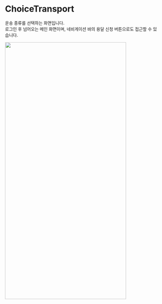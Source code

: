 # ChoiceTransport

운송 종류를 선택하는 화면입니다.<br/>
로그인 후 넘어오는 메인 화면이며, 네비게이션 바의 용달 신청 버튼으로도 접근할 수 있습니다.

<img width="400" height="848" src="https://github.com/softeerbootcamp-3rd/Team4-HansalChai/assets/37495809/e7ce7339-b106-4422-a151-a36507afc294">